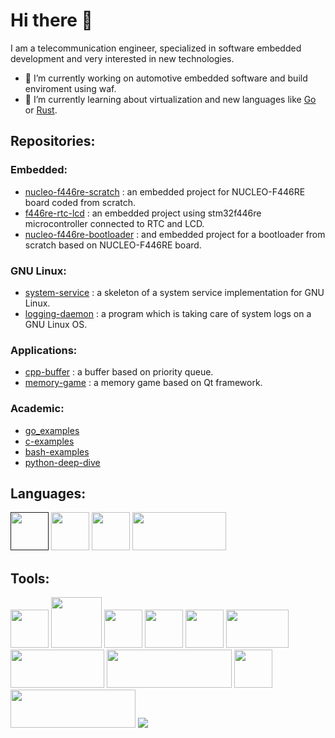 # Hi there 👋

I am a telecommunication engineer, specialized in software embedded development and very interested in new technologies.

- 🔭 I’m currently working on automotive embedded software and build enviroment using waf.
- 🌱 I’m currently learning about virtualization and new languages like [Go](https://golang.org/) or [Rust](https://www.rust-lang.org/).

## Repositories:
### Embedded:
- [nucleo-f446re-scratch](../../../nucleo-f446re-scratch) : an embedded project for NUCLEO-F446RE board coded from scratch.
- [f446re-rtc-lcd](../../../f446re-rtc-lcd) : an embedded project using stm32f446re microcontroller connected to RTC and LCD.
- [nucleo-f446re-bootloader](../../../nucleo-f446re-bootloader) : and embedded project for a bootloader from scratch based on NUCLEO-F446RE board.

### GNU Linux:
- [system-service](../../../system-service) : a skeleton of a system service implementation for GNU Linux.
- [logging-daemon](../../../logging-daemon) : a program which is taking care of system logs on a GNU Linux OS.

### Applications:
- [cpp-buffer](../../../cpp-buffer) : a buffer based on priority queue.
- [memory-game](../../../memory-game) : a memory game based on Qt framework.

### Academic:
- [go_examples](../../../go_examples)
- [c-examples](../../../c-examples)
- [bash-examples](../../../bash-examples)
- [python-deep-dive](../../../python-deep-dive)

## Languages:
<p align="left">
  <a href=""><img src="https://www.pinclipart.com/picdir/big/396-3965857_c-c-programming-language-logo-clipart.png" width="61" height="61"></a>
  <a href="https://www.cplusplus.com/"><img src="https://upload.wikimedia.org/wikipedia/commons/thumb/1/18/ISO_C%2B%2B_Logo.svg/200px-ISO_C%2B%2B_Logo.svg.png" width="61" height="61"></a>
  <a href="https://www.python.org/"><img src="https://www.pinclipart.com/picdir/big/8-87985_whether-a-seasoned-python-programmer-or-a-python.png" width="61" height="61"></a>
  <a href="https://tiswww.case.edu/php/chet/bash/bashtop.html"><img src="https://tiswww.case.edu/php/chet/img/bash-logo-web.png" width="150" height="61"></a>
</p>

## Tools:
<p align="left">
  <a href="https://www.gnu.org/"><img src="https://upload.wikimedia.org/wikipedia/commons/thumb/2/22/Heckert_GNU_white.svg/1024px-Heckert_GNU_white.svg.png" width="61" height="61"></a>
  <a href="https://www.kernel.org/"><img src="https://isc.tamu.edu/~lewing/linux/sit3-shine.7.gif" width="81" height="81"></a>
  <a href="https://getfedora.org/"><img src="https://upload.wikimedia.org/wikipedia/commons/thumb/3/3f/Fedora_logo.svg/267px-Fedora_logo.svg.png" width="61" height="61"></a>
  <a href="https://gcc.gnu.org/"><img src="https://upload.wikimedia.org/wikipedia/commons/a/af/GNU_Compiler_Collection_logo.svg" width="61" height="61"></a>
  <a href="https://waf.io/"><img src="https://upload.wikimedia.org/wikipedia/en/f/fe/Waf_Logo.jpg" width="61" height="61"></a>
  <a href="https://www.gnu.org/software/gdb/"><img src="https://www.gnu.org/software/gdb/images/archer.svg" width="100" height="61"></a>
  <a href="https://git-scm.com/"><img src="https://git-scm.com/images/logo@2x.png" width="150" height="61"></a>
  <a href="https://www.docker.com/"><img src="https://upload.wikimedia.org/wikipedia/commons/thumb/7/79/Docker_%28container_engine%29_logo.png/280px-Docker_%28container_engine%29_logo.png" width="200" height="61"></a>
  <a href="https://podman.io/"><img src="https://user-images.githubusercontent.com/76045557/117368055-50a86100-aec3-11eb-8bdf-9051453d0406.png" width="61" height="61"></a>
  <a href="https://www.jenkins.io/"><img src="https://upload.wikimedia.org/wikipedia/commons/thumb/e/e3/Jenkins_logo_with_title.svg/1920px-Jenkins_logo_with_title.svg.png" width="200" height="61"></a>
  <a href="https://www.yoctoproject.org/"><img src="https://www.yoctoproject.org/wp-content/uploads/2020/05/YoctoProject_Logo_RGB_White_small.svg"></a>
</p>

<!--
**maherme/maherme** is a ✨ _special_ ✨ repository because its `README.md` (this file) appears on your GitHub profile.

Here are some ideas to get you started:

- 🔭 I’m currently working on ...
- 🌱 I’m currently learning ...
- 👯 I’m looking to collaborate on ...
- 🤔 I’m looking for help with ...
- 💬 Ask me about ...
- 📫 How to reach me: ...
- 😄 Pronouns: ...
- ⚡ Fun fact: ...
-->
